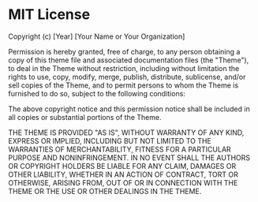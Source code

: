 # MIT License

Copyright (c) [Year] [Your Name or Your Organization]

Permission is hereby granted, free of charge, to any person obtaining a copy
of this theme file and associated documentation files (the "Theme"), to deal
in the Theme without restriction, including without limitation the rights
to use, copy, modify, merge, publish, distribute, sublicense, and/or sell
copies of the Theme, and to permit persons to whom the Theme is furnished to do
so, subject to the following conditions:

The above copyright notice and this permission notice shall be included in
all copies or substantial portions of the Theme.

THE THEME IS PROVIDED "AS IS", WITHOUT WARRANTY OF ANY KIND, EXPRESS OR
IMPLIED, INCLUDING BUT NOT LIMITED TO THE WARRANTIES OF MERCHANTABILITY,
FITNESS FOR A PARTICULAR PURPOSE AND NONINFRINGEMENT. IN NO EVENT SHALL THE
AUTHORS OR COPYRIGHT HOLDERS BE LIABLE FOR ANY CLAIM, DAMAGES OR OTHER
LIABILITY, WHETHER IN AN ACTION OF CONTRACT, TORT OR OTHERWISE, ARISING FROM,
OUT OF OR IN CONNECTION WITH THE THEME OR THE USE OR OTHER DEALINGS IN THE
THEME.
